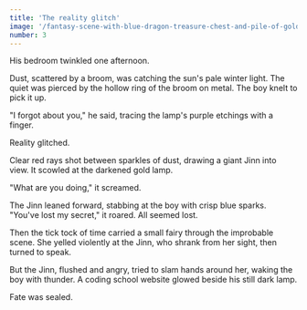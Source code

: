 ```yaml
---
title: 'The reality glitch'
image: '/fantasy-scene-with-blue-dragon-treasure-chest-and-pile-of-golden-coins-d-illustration-707801968.jpg'
number: 3
---
```


His bedroom twinkled one afternoon.

Dust, scattered by a broom, was catching the sun's pale winter light. The quiet was pierced by the hollow ring of the broom on metal. The boy knelt to pick it up.

"I forgot about you," he said, tracing the lamp's purple etchings with a finger.

Reality glitched. 

Clear red rays shot between sparkles of dust, drawing a giant Jinn into view. It scowled at the darkened gold lamp. 

"What are you doing," it screamed.

The Jinn leaned forward, stabbing at the boy with crisp blue sparks. "You've lost my secret," it roared. All seemed lost.

Then the tick tock of time carried a small fairy through the improbable scene. She yelled violently at the Jinn, who shrank from her sight, then turned to speak.

But the Jinn, flushed and angry, tried to slam hands around her, waking the boy with thunder. A coding school website glowed beside his still dark lamp.

Fate was sealed.